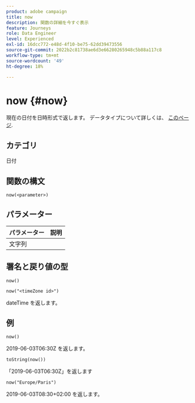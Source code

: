 ```yaml
---
product: adobe campaign
title: now
description: 関数の詳細を今すぐ表示
feature: Journeys
role: Data Engineer
level: Experienced
exl-id: 16dcc772-e48d-4f10-be75-62dd39473556
source-git-commit: 2022b2c81738ae6d3e66280265948c5b88a117c8
workflow-type: tm+mt
source-wordcount: '49'
ht-degree: 18%

---
```


# now {#now}

現在の日付を日時形式で返します。 データタイプについて詳しくは、 [このページ](../expression/data-types.md).

## カテゴリ

日付

## 関数の構文

`now(<parameter>)`

## パラメーター

| パラメーター | 説明 |
|--- |--- |
| 文字列 |  |

## 署名と戻り値の型

`now()`

`now("<timeZone id>")`

dateTime を返します。

## 例

`now()`

2019-06-03T06:30Z を返します。

`toString(now())`

「2019-06-03T06:30Z」を返します

`now("Europe/Paris")`

2019-06-03T08:30+02:00 を返します。
